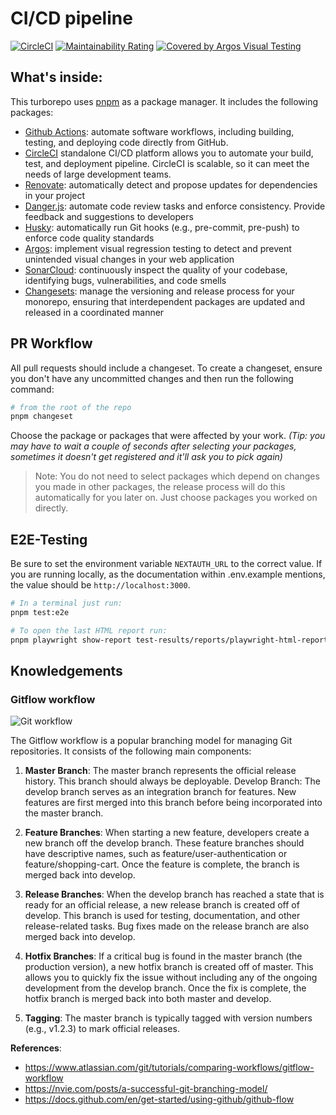 # CI/CD pipeline

[![CircleCI](https://dl.circleci.com/status-badge/img/circleci/FW584pHa6KjeRAGUTkms28/9bgHCchCj26tx5maxVQHux/tree/main.svg?style=svg)](https://dl.circleci.com/status-badge/redirect/circleci/FW584pHa6KjeRAGUTkms28/9bgHCchCj26tx5maxVQHux/tree/main) [![Maintainability Rating](https://sonarcloud.io/api/project_badges/measure?project=natserract_frontend-automation&metric=sqale_rating)](https://sonarcloud.io/summary/new_code?id=natserract_frontend-automation) [![Covered by Argos Visual Testing](https://argos-ci.com/badge.svg)](https://app.argos-ci.com/natserract/frontend-automation/reference)

## What's inside:

This turborepo uses [pnpm](https://pnpm.io/) as a package manager. It includes the following packages:

- [Github Actions](https://github.com/features/actions): automate software workflows, including building, testing, and deploying code directly from GitHub.
- [CircleCI](https://circleci.com/) standalone CI/CD platform allows you to automate your build, test, and deployment pipeline. CircleCI is scalable, so it can meet the needs of large development teams.
- [Renovate](https://www.mend.io/renovate/): automatically detect and propose updates for dependencies in your project
- [Danger.js](https://github.com/danger/danger-js): automate code review tasks and enforce consistency. Provide feedback and suggestions to developers
- [Husky](https://typicode.github.io/husky): automatically run Git hooks (e.g., pre-commit, pre-push) to enforce code quality standards
- [Argos](https://argos-ci.com/): implement visual regression testing to detect and prevent unintended visual changes in your web application
- [SonarCloud](https://sonarcloud.io): continuously inspect the quality of your codebase, identifying bugs, vulnerabilities, and code smells
- [Changesets](https://github.com/changesets/changesets): manage the versioning and release process for your monorepo, ensuring that interdependent packages are updated and released in a coordinated manner

## PR Workflow

All pull requests should include a changeset. To create a changeset, ensure you don't have any uncommitted changes and then run the following command:

```bash
# from the root of the repo
pnpm changeset
```

Choose the package or packages that were affected by your work. _(Tip: you may have to wait a couple of seconds after selecting your packages, sometimes it doesn't get registered and it'll ask you to pick again)_

> Note: You do not need to select packages which depend on changes you made in other packages, the release process will do this automatically for you later on. Just choose packages you worked on directly.

## E2E-Testing

Be sure to set the environment variable `NEXTAUTH_URL` to the correct value. If you are running locally, as the documentation within .env.example mentions, the value should be `http://localhost:3000`.

```bash
# In a terminal just run:
pnpm test:e2e

# To open the last HTML report run:
pnpm playwright show-report test-results/reports/playwright-html-report
```

## Knowledgements

### Gitflow workflow

![Git workflow](https://res.cloudinary.com/dqo6txtrv/image/upload/v1717904646/Natserract%20Blog/mermaid-diagram-2024-06-09-114256_i3mxyu.png)

The Gitflow workflow is a popular branching model for managing Git repositories. It consists of the following main components:

1. **Master Branch**: The master branch represents the official release history. This branch should always be deployable.
   Develop Branch: The develop branch serves as an integration branch for features. New features are first merged into this branch before being incorporated into the master branch.

2. **Feature Branches**: When starting a new feature, developers create a new branch off the develop branch. These feature branches should have descriptive names, such as feature/user-authentication or feature/shopping-cart. Once the feature is complete, the branch is merged back into develop.

3. **Release Branches**: When the develop branch has reached a state that is ready for an official release, a new release branch is created off of develop. This branch is used for testing, documentation, and other release-related tasks. Bug fixes made on the release branch are also merged back into develop.

4. **Hotfix Branches**: If a critical bug is found in the master branch (the production version), a new hotfix branch is created off of master. This allows you to quickly fix the issue without including any of the ongoing development from the develop branch. Once the fix is complete, the hotfix branch is merged back into both master and develop.

5. **Tagging**: The master branch is typically tagged with version numbers (e.g., v1.2.3) to mark official releases.

**References**:

- https://www.atlassian.com/git/tutorials/comparing-workflows/gitflow-workflow
- https://nvie.com/posts/a-successful-git-branching-model/
- https://docs.github.com/en/get-started/using-github/github-flow
